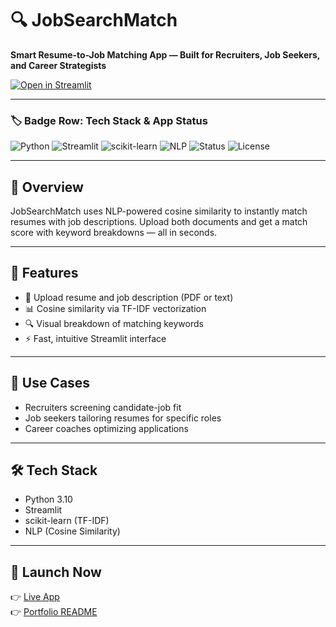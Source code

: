 # 🔍 JobSearchMatch

**Smart Resume-to-Job Matching App — Built for Recruiters, Job Seekers, and Career Strategists**

[![Open in Streamlit](https://static.streamlit.io/badges/streamlit_badge_black_white.svg)](https://jobsearchmatch.streamlit.app/)

---

### 🏷️ Badge Row: Tech Stack & App Status

![Python](https://img.shields.io/badge/Python-3.10-blue?logo=python)
![Streamlit](https://img.shields.io/badge/Streamlit-app-red?logo=streamlit)
![scikit-learn](https://img.shields.io/badge/scikit--learn-TF--IDF-orange?logo=scikit-learn)
![NLP](https://img.shields.io/badge/NLP-Cosine_Similarity-green)
![Status](https://img.shields.io/badge/Status-Live-brightgreen)
![License](https://img.shields.io/badge/License-MIT-yellow)

---

## 🚀 Overview

JobSearchMatch uses NLP-powered cosine similarity to instantly match resumes with job descriptions. Upload both documents and get a match score with keyword breakdowns — all in seconds.

---

## 🧠 Features

- 📄 Upload resume and job description (PDF or text)
- 📊 Cosine similarity via TF-IDF vectorization
- 🔍 Visual breakdown of matching keywords
- ⚡ Fast, intuitive Streamlit interface

---

## 💼 Use Cases

- Recruiters screening candidate-job fit
- Job seekers tailoring resumes for specific roles
- Career coaches optimizing applications

---

## 🛠️ Tech Stack

- Python 3.10
- Streamlit
- scikit-learn (TF-IDF)
- NLP (Cosine Similarity)

---

## 📎 Launch Now

👉 [Live App](https://jobsearchmatch.streamlit.app/)  
👉 [Portfolio README](https://github.com/vikrantthenge/job_search)
